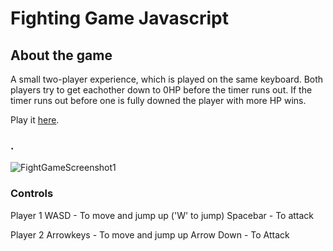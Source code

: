 # Fighting Game Javascript

## About the game
A small two-player experience, which is played on the same
keyboard. Both players try to get eachother down to 0HP before
the timer runs out. If the timer runs out before one is fully downed
the player with more HP wins.

Play it [here](https://miazyn-fightergame-javascript.netlify.app/). 
### .
![FightGameScreenshot1](https://github.com/Miazyn/FighterGameJS/assets/94353989/761aeb62-9280-437f-b198-85b9aca6dada)

### Controls
Player 1
WASD - To move and jump up ('W' to jump)
Spacebar - To attack

Player 2
Arrowkeys - To move and jump up
Arrow Down - To Attack
